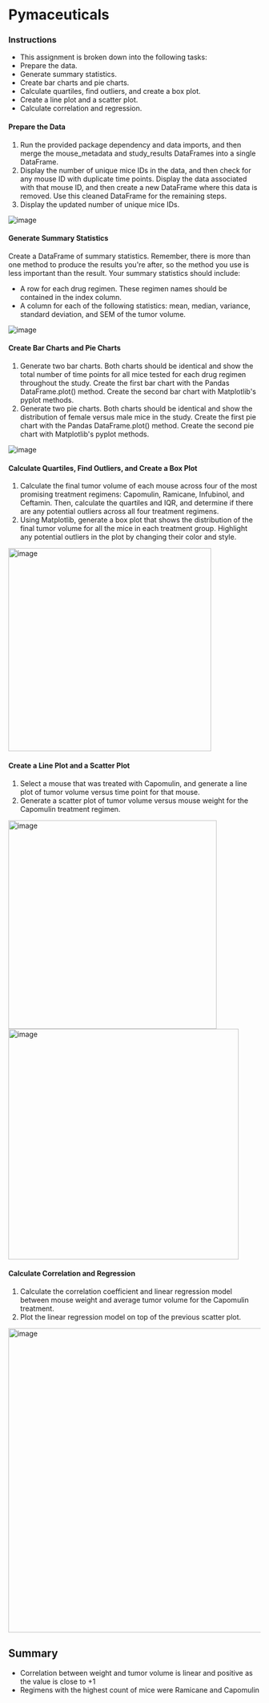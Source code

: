 # Pymaceuticals
### Instructions
- This assignment is broken down into the following tasks:
- Prepare the data.
- Generate summary statistics.
- Create bar charts and pie charts.
- Calculate quartiles, find outliers, and create a box plot.
- Create a line plot and a scatter plot.
- Calculate correlation and regression.

#### Prepare the Data
1. Run the provided package dependency and data imports, and then merge the mouse_metadata and study_results DataFrames into a single DataFrame.
2. Display the number of unique mice IDs in the data, and then check for any mouse ID with duplicate time points. Display the data associated with that mouse ID, and then create a new DataFrame where this data is removed. Use this cleaned DataFrame for the remaining steps.
3. Display the updated number of unique mice IDs.

![image](https://user-images.githubusercontent.com/62813833/226750787-ed6193e9-feb2-4b0c-996c-9836c1a442c8.png)


#### Generate Summary Statistics
Create a DataFrame of summary statistics. Remember, there is more than one method to produce the results you're after, so the method you use is less important than the result.
Your summary statistics should include:
- A row for each drug regimen. These regimen names should be contained in the index column.
- A column for each of the following statistics: mean, median, variance, standard deviation, and SEM of the tumor volume.

![image](https://user-images.githubusercontent.com/62813833/226750646-11524ca5-58a7-4e1a-b77c-7887113051e7.png)


#### Create Bar Charts and Pie Charts
1. Generate two bar charts. Both charts should be identical and show the total number of time points for all mice tested for each drug regimen throughout the study.
Create the first bar chart with the Pandas DataFrame.plot() method.
Create the second bar chart with Matplotlib's pyplot methods.
2. Generate two pie charts. Both charts should be identical and show the distribution of female versus male mice in the study.
Create the first pie chart with the Pandas DataFrame.plot() method.
Create the second pie chart with Matplotlib's pyplot methods.

![image](https://user-images.githubusercontent.com/62813833/226750508-bf278aeb-1e90-45da-979c-dd53fa32e20d.png)


#### Calculate Quartiles, Find Outliers, and Create a Box Plot
1. Calculate the final tumor volume of each mouse across four of the most promising treatment regimens: Capomulin, Ramicane, Infubinol, and Ceftamin. Then, calculate the quartiles and IQR, and determine if there are any potential outliers across all four treatment regimens.
2. Using Matplotlib, generate a box plot that shows the distribution of the final tumor volume for all the mice in each treatment group. Highlight any potential outliers in the plot by changing their color and style.

<img width="405" alt="image" src="https://user-images.githubusercontent.com/62813833/230240104-a38c803c-7569-49c3-953c-fb07a3e9fac8.png">


#### Create a Line Plot and a Scatter Plot
1. Select a mouse that was treated with Capomulin, and generate a line plot of tumor volume versus time point for that mouse.
2. Generate a scatter plot of tumor volume versus mouse weight for the Capomulin treatment regimen.

<img width="416" alt="image" src="https://user-images.githubusercontent.com/62813833/230239907-4e2d142a-48ea-47c5-a390-78341772a390.png">


<img width="460" alt="image" src="https://user-images.githubusercontent.com/62813833/230239444-bdcd24a2-147d-47a8-9805-3f90d412ecd8.png">


#### Calculate Correlation and Regression
1. Calculate the correlation coefficient and linear regression model between mouse weight and average tumor volume for the Capomulin treatment.
2. Plot the linear regression model on top of the previous scatter plot.
<img width="607" alt="image" src="https://user-images.githubusercontent.com/62813833/230239257-4f7fb1ba-9a3d-4a06-bf98-933473e1874a.png">

## Summary
- Correlation between weight and tumor volume is linear and positive as the value is close to +1
- Regimens with the highest count of mice were Ramicane and Capomulin
